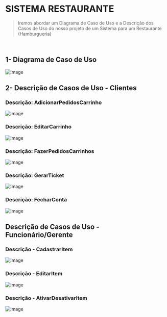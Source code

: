 <h1>SISTEMA RESTAURANTE</h1>

> Iremos abordar um Diagrama de Caso de Uso e a Descrição dos Casos de Uso do nosso projeto de um Sistema para um Restaurante (Hamburgueria)

<br>

<h2>1- Diagrama de Caso de Uso</h2>

![image](https://github.com/user-attachments/assets/e20aaa9b-2028-4ac9-838b-d4fbe0193a9c)





<h2>2- Descrição de Casos de Uso - Clientes</h2>

<h3> Descrição: AdicionarPedidosCarrinho </h3>

![image](https://github.com/user-attachments/assets/9f121840-bd14-4212-839b-165ea6d05313)

<h3> Descrição: EditarCarrinho </h3>

![image](https://github.com/user-attachments/assets/3996fe73-d08a-45ab-82e8-2b7e43ba0d1c)

<h3> Descrição: FazerPedidosCarrinhos </h3>

![image](https://github.com/user-attachments/assets/eb5763d9-4f43-45f1-8e1c-8befc2746177)

<h3> Descrição: GerarTicket </h3>

![image](https://github.com/user-attachments/assets/a362a7bb-a5c6-4081-82c5-0e818704a8d2)

<h3> Descrição: FecharConta </h3>

![image](https://github.com/user-attachments/assets/ce87a30a-eb0c-4979-b2f3-0f96a1b0fa1a)

<h2> Descrição de Casos de Uso - Funcionário/Gerente </h2>

<h3> Descrição - CadastrarItem </h3>

![image](https://github.com/user-attachments/assets/d0378b5b-a27f-4e86-b51c-428108f35662)

<h3> Descrição - EditarItem </h3>

![image](https://github.com/user-attachments/assets/093389d1-1474-40a6-8f6b-6b60ba35d6e5)

<h3> Descrição - AtivarDesativarItem </h3>

![image](https://github.com/user-attachments/assets/009979c4-805e-4d95-b2d4-4a164102eeb1)









